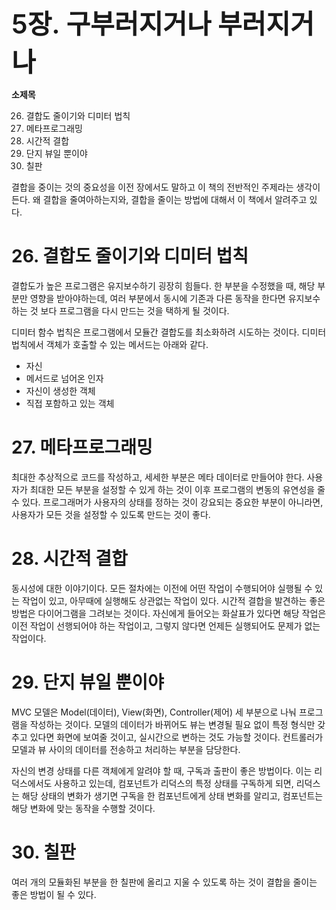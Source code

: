 <span style="font-size:3em; font-weight:600;">5장. 구부러지거나 부러지거나</span>

**소제목**

26. 결합도 줄이기와 디미터 법칙
27. 메타프로그래밍
28. 시간적 결합
29. 단지 뷰일 뿐이야
30. 칠판



결합을 중이는 것의 중요성을 이전 장에서도 말하고 이 책의 전반적인 주제라는 생각이 든다. 왜 결합을 줄여아하는지와, 결합을 줄이는 방법에 대해서 이 책에서 알려주고 있다.



# 26. 결합도 줄이기와 디미터 법칙

결합도가 높은 프로그램은 유지보수하기 굉장히 힘들다. 한 부분을 수정했을 때, 해당 부분만 영향을 받아야하는데, 여러 부분에서 동시에 기존과 다른 동작을 한다면 유지보수 하는 것 보다 프로그램을 다시 만드는 것을 택하게 될 것이다.

디미터 함수 법칙은 프로그램에서 모듈간 결합도를 최소화하려 시도하는 것이다. 디미터 법칙에서 객체가 호출할 수 있는 메서드는 아래와 같다.

* 자신
* 메서드로 넘어온 인자
* 자신이 생성한 객체
* 직접 포함하고 있는 객체



# 27. 메타프로그래밍

최대한 추상적으로 코드를 작성하고, 세세한 부분은 메타 데이터로 만들어야 한다. 사용자가 최대한 모든 부분을 설정할 수 있게 하는 것이 이후 프로그램의 변동의 유연성을 줄 수 있다. 프로그래머가 사용자의 상태를 정하는 것이 강요되는 중요한 부분이 아니라면, 사용자가 모든 것을 설정할 수 있도록 만드는 것이 좋다.



# 28. 시간적 결합

동시성에 대한 이야기이다. 모든 절차에는 이전에 어떤 작업이 수행되어야 실행될 수 있는 작업이 있고, 아무때에 실행해도 상관없는 작업이 있다. 시간적 결합을 발견하는 좋은 방법은 다이어그램을 그려보는 것이다. 자신에게 들어오는 화살표가 있다면 해당 작업은 이전 작업이 선행되어야 하는 작업이고, 그렇지 않다면 언제든 실행되어도 문제가 없는 작업이다.



# 29. 단지 뷰일 뿐이야

MVC 모델은 Model(데이터), View(화면), Controller(제어) 세 부분으로 나눠 프로그램을 작성하는 것이다. 모델의 데이터가 바뀌어도 뷰는 변경될 필요 없이 특정 형식만 갖추고 있다면 화면에 보여줄 것이고, 실시간으로 변하는 것도 가능할 것이다. 컨트롤러가 모델과 뷰 사이의 데이터를 전송하고 처리하는 부분을 담당한다.

자신의 변경 상태를 다른 객체에게 알려야 할 때, 구독과 출판이 좋은 방법이다. 이는 리덕스에서도 사용하고 있는데, 컴포넌트가 리덕스의 특정 상태를 구독하게 되면, 리덕스는 해당 상태의 변화가 생기면 구독을 한 컴포넌트에게 상태 변화를 알리고, 컴포넌트는 해당 변화에 맞는 동작을 수행할 것이다.



# 30. 칠판

여러 개의 모듈화된 부분을 한 칠판에 올리고 지울 수 있도록 하는 것이 결합을 줄이는 좋은 방법이 될 수 있다.

